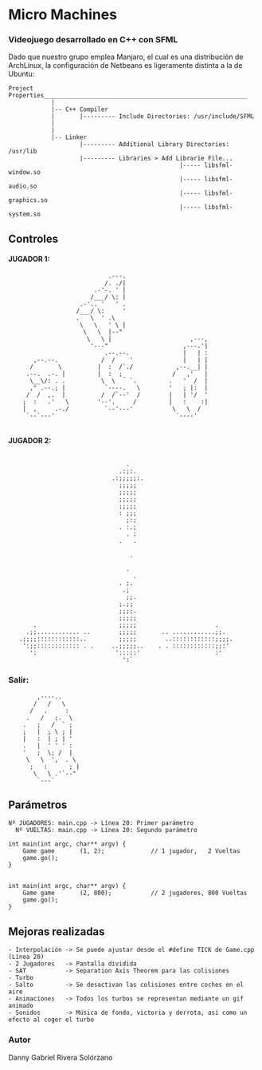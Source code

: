 # Micro Machines


### Videojuego desarrollado en C++ con SFML


Dado que nuestro grupo emplea Manjaro, el cual es una distribución de ArchLinux, la configuración de Netbeans es ligeramente distinta a la de Ubuntu:

```
Project Properties_________________________________________________________
			|
			|-- C++ Compiler
			|		|--------- Include Directories: /usr/include/SFML
			|
			|
			|-- Linker
					|--------- Additional Library Directories: /usr/lib
					|--------- Libraries > Add Librarie File...
												|----- libsfml-window.so
												|----- libsfml-audio.so
												|----- libsfml-graphics.so
												|----- libsfml-system.so

```

## Controles

####	JUGADOR 1:
```
	                        .---.                        
	                       /. ./|                        
	                    .-'-. ' |                        
	                   /___/ \: |                        
	                .-'.. '   ' .                        
	               /___/ \:     '                        
	               .   \  ' .\                           
	                \   \   ' \ |                        
	                 \   \  |--"                         
	                  \   \ |                      ,---, 
	                   '---"                     ,---.'| 
	                       .--.--.               |   | : 
	   ,--.--.            /  /    '              |   | | 
	  /       \          |  :  /`./            ,--.__| | 
	 .--.  .-. |         |  :  ;_             /   ,'   | 
	  \__\/: . .          \  \    `.         .   '  /  | 
	  ," .--.; |           `----.   \        '   ; |:  | 
	 /  /  ,.  |          /  /`--'  /        |   | '/  ' 
	;  :   .'   \        '--'.     /         |   :    :| 
	|  ,     .-./          `--'---'           \   \  /   
	 `--`---'                                  `----'    
                                                     
```

####	JUGADOR 2:
```

							     .
							   .:;:.
							 .:;;;;;:.
							   ;;;;;
							   ;;;;;
							   ;;;;;
							   ;;;;;
							   : ;;;
							     ;:;
							   . :.;
							     . :
							   .   .

							      .

							     .
							       .
							   . ;.
							    .;
							     ;;.
							   ;.;;
        					   ;;;;.
     						   ;;;;;
	   .					   ;;;;;	                  .
	 .;;............ ..		   ;;;;;	   .. ............;;.
   .;;;;::::::::::::..		   ;;;;;	    ..::::::::::::;;;;.
    ':;;:::::::::::: . .	 ..;;;;;.. 	  . . ::::::::::::;;:'
      ':					  ':::::'	                  :'
							    ':`

```

###	Salir:               
	                 
		    ,----..      
		   /   /   \     
		  /   .     :    
		 .   /   ;.  \   
		.   ;   /  ` ;   
		;   |  ; \ ; |   
		|   :  | ; | '   
		.   |  ' ' ' :   
		'   ;  \; /  |   
		 \   \  ',  . \  
		  ;   :      ; | 
		   \   \ .'`--"  
		    `---`        
                 



## Parámetros

	Nº JUGADORES: main.cpp -> Línea 20: Primer parámetro
	  Nº VUELTAS: main.cpp -> Línea 20: Segundo parámetro

	int main(int argc, char** argv) {
        Game game       (1, 2);				// 1 jugador,   2 Vueltas
        game.go();
	}


	int main(int argc, char** argv) {
        Game game       (2, 800);			// 2 jugadores, 800 Vueltas
        game.go();
	}



## Mejoras realizadas

	- Interpolación -> Se puede ajustar desde el #define TICK de Game.cpp (Línea 20)
	- 2 Jugadores 	-> Pantalla dividida
	- SAT  			-> Separation Axis Theorem para las colisiones
	- Turbo
	- Salto			-> Se desactivan las colisiones entre coches en el aire
	- Animaciones	-> Todos los turbos se representan mediante un gif animado
	- Sonidos		-> Música de fondo, victoria y derrota, así como un efecto al coger el turbo


### Autor
Danny Gabriel Rivera Solórzano
